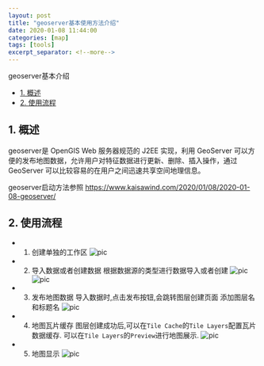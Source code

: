 ```yaml
---
layout: post
title: "geoserver基本使用方法介绍"
date: 2020-01-08 11:44:00
categories: [map]
tags: [tools]
excerpt_separator: <!--more-->
---
```

geoserver基本介绍
<!--more-->

<!-- @import "[TOC]" {cmd="toc" depthFrom=1 depthTo=6 orderedList=false} -->

<!-- code_chunk_output -->

- [1. 概述](#1-概述)
- [2. 使用流程](#2-使用流程)

<!-- /code_chunk_output -->


## 1. 概述

geoserver是 OpenGIS Web 服务器规范的 J2EE 实现，利用 GeoServer 可以方便的发布地图数据，允许用户对特征数据进行更新、删除、插入操作，通过 GeoServer 可以比较容易的在用户之间迅速共享空间地理信息。

geoserver启动方法参照
https://www.kaisawind.com/2020/01/08/2020-01-08-geoserver/

## 2. 使用流程

* 1. 创建单独的工作区
![pic](/images/geoserver_web_workspaces.png)

* 2. 导入数据或者创建数据
根据数据源的类型进行数据导入或者创建
![pic](/images/geoserver_web_NewDataPage.png)
![pic](/images/geoserver_web_StorePage.png)

* 3. 发布地图数据
导入数据时,点击发布按钮,会跳转图层创建页面
添加图层名和标题名
![pic](/images/geoserver_web_layout.png)

* 4. 地图瓦片缓存
图层创建成功后,可以在`Tile Cache`的`Tile Layers`配置瓦片数据缓存.
可以在`Tile Layers`的`Preview`进行地图展示.
![pic](/images/geoserver_web_CachedLayersPage.png)

* 5. 地图显示
![pic](/images/geoserver_gwc_map.png)